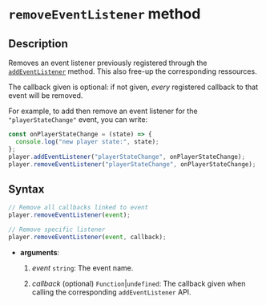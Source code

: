 # `removeEventListener` method

## Description

Removes an event listener previously registered through the
[`addEventListener`](./addEventListener.md) method.
This also free-up the corresponding ressources.

The callback given is optional: if not given, _every_ registered callback to
that event will be removed.

For example, to add then remove an event listener for the `"playerStateChange"`
event, you can write:

```js
const onPlayerStateChange = (state) => {
  console.log("new player state:", state);
};
player.addEventListener("playerStateChange", onPlayerStateChange);
player.removeEventListener("playerStateChange", onPlayerStateChange);
```

## Syntax

```js
// Remove all callbacks linked to event
player.removeEventListener(event);

// Remove specific listener
player.removeEventListener(event, callback);
```

- **arguments**:

  1.  _event_ `string`: The event name.

  2.  _callback_ (optional) `Function`|`undefined`: The callback given when
      calling the corresponding `addEventListener` API.
